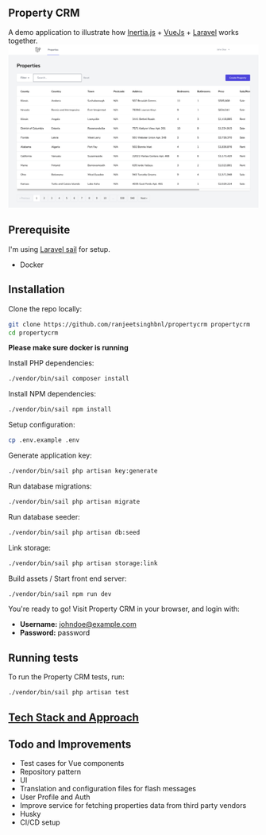 ## Property CRM

A demo application to illustrate how [Inertia.js](https://inertiajs.com/) + [VueJs](https://vuejs.org/) + [Laravel](https://laravel.com) works together.
![](https://raw.githubusercontent.com/ranjeetsinghbnl/propertycrm/main/Screenshot.png)


## Prerequisite
I'm using [Laravel sail](https://laravel.com/docs/9.x/sail) for setup.
- Docker

## Installation


Clone the repo locally:

```sh
git clone https://github.com/ranjeetsinghbnl/propertycrm propertycrm
cd propertycrm
```

**Please make sure docker is running**


Install PHP dependencies:

```sh
./vendor/bin/sail composer install
```

Install NPM dependencies:

```sh
./vendor/bin/sail npm install
```

Setup configuration:

```sh
cp .env.example .env
```

Generate application key:

```sh
./vendor/bin/sail php artisan key:generate
```

Run database migrations:

```sh
./vendor/bin/sail php artisan migrate
```

Run database seeder:

```sh
./vendor/bin/sail php artisan db:seed
```

Link storage:

```sh
./vendor/bin/sail php artisan storage:link
```

Build assets / Start front end server:

```sh
./vendor/bin/sail npm run dev
```

You're ready to go! Visit Property CRM in your browser, and login with:

- **Username:** johndoe@example.com
- **Password:** password

## Running tests

To run the Property CRM tests, run:

```sh
./vendor/bin/sail php artisan test
```

## [Tech Stack and Approach](./tech-spec.md)


## Todo and Improvements
- Test cases for Vue components
- Repository pattern
- UI
- Translation and configuration files for flash messages
- User Profile and Auth
- Improve service for fetching properties data from third party vendors
- Husky
- CI/CD setup
